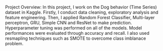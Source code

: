Project Overview:
In this project, I work on the Dog behavior (Time Series) dataset in Kaggle. Firstly, I conduct data cleaning, exploratory analysis and feature engineering. Then, I applied Random Forest Classifier, Multi-layer perceptron, GRU, Simple CNN and ResNet to make prediction. Hyperparameter tuning was performed on all of the models. Model performances were evaluated through accuracy and recall. I also used resmapling techniques such as SMOTE to overcome class imblanace problem.

